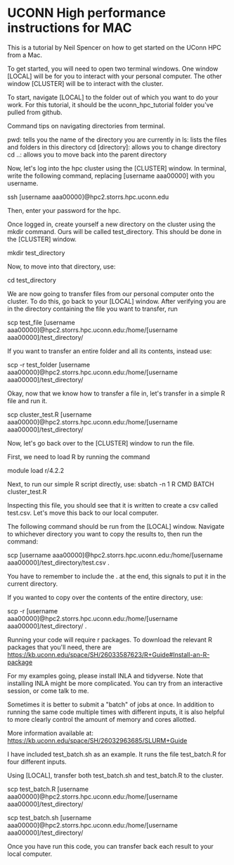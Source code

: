 # UCONN High performance instructions for MAC

This is a tutorial by Neil Spencer on how to get started on the UConn HPC from a Mac.

To get started, you will need to open two terminal windows. One window [LOCAL] will be for you to interact with your personal computer. The other window [CLUSTER] will be to interact with the cluster.

To start, navigate [LOCAL] to the folder out of which you want to do your work. For this tutorial, it should be the uconn_hpc_tutorial folder you've pulled from github.

Command tips on navigating directories from terminal.

pwd: tells you the name of the directory you are currently in
ls: lists the files and folders in this directory
cd [directory]: allows you to change directory
cd ..: allows you to move back into the parent directory

Now, let's log into the hpc cluster using the [CLUSTER] window. In terminal, write the following command, replacing [username aaa00000] with you username. 

ssh [username aaa00000]@hpc2.storrs.hpc.uconn.edu

Then, enter your password for the hpc.

Once logged in, create yourself a new directory on the cluster using the mkdir command. Ours will be called test_directory. This should be done in the [CLUSTER] window.

mkdir test_directory

Now, to move into that directory, use:

cd test_directory

We are now going to transfer files from our personal computer onto the cluster. To do this, go back to your [LOCAL] window. After verifying you are in the directory containing the file you want to transfer, run

scp test_file [username aaa00000]@hpc2.storrs.hpc.uconn.edu:/home/[username aaa00000]/test_directory/

If you want to transfer an entire folder and all its contents, instead use:

scp -r test_folder [username aaa00000]@hpc2.storrs.hpc.uconn.edu:/home/[username aaa00000]/test_directory/

Okay, now that we know how to transfer a file in, let's transfer in a simple R file and run it. 

scp cluster_test.R [username aaa00000]@hpc2.storrs.hpc.uconn.edu:/home/[username aaa00000]/test_directory/

Now, let's go back over to the [CLUSTER] window to run the file.

First, we need to load R by running the command

module load r/4.2.2

Next, to run our simple R script directly, use:
sbatch -n 1 R CMD BATCH cluster_test.R

Inspecting this file, you should see that it is written to create a csv called test.csv. Let's move this back to our local computer. 

The following command should be run from the [LOCAL] window. Navigate to whichever directory you want to copy the results to, then run the command:

scp [username aaa00000]@hpc2.storrs.hpc.uconn.edu:/home/[username aaa00000]/test_directory/test.csv . 

You have to remember to include the . at the end, this signals to put it in the current directory.

If you wanted to copy over the contents of the entire directory, use:

scp -r [username aaa00000]@hpc2.storrs.hpc.uconn.edu:/home/[username aaa00000]/test_directory/ . 


Running your code will require r packages. To download the relevant R packages that you'll need, there are
https://kb.uconn.edu/space/SH/26033587623/R+Guide#Install-an-R-package

For my examples going, please install INLA and tidyverse. Note that installing INLA might be more complicated. You can try from an interactive session, or come talk to me.



Sometimes it is better to submit a "batch" of jobs at once. In addition to running the same code multiple times with different inputs, it is also helpful to more clearly control the amount of memory and cores allotted. 

More information available at: https://kb.uconn.edu/space/SH/26032963685/SLURM+Guide

I have included test_batch.sh as an example. It runs the file test_batch.R for four different inputs.

Using [LOCAL], transfer both test_batch.sh and test_batch.R to the cluster.

scp test_batch.R [username aaa00000]@hpc2.storrs.hpc.uconn.edu:/home/[username aaa00000]/test_directory/

scp test_batch.sh [username aaa00000]@hpc2.storrs.hpc.uconn.edu:/home/[username aaa00000]/test_directory/

Once you have run this code, you can transfer back each result to your local computer.


